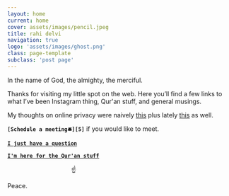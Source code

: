 ```yaml
---
layout: home
current: home
cover: assets/images/pencil.jpeg
title: rahi delvi
navigation: true
logo: 'assets/images/ghost.png'
class: page-template
subclass: 'post page'
---
```


In the name of God, the almighty, the merciful.

Thanks for visiting my little spot on the web. Here you’ll find a few links to what I’ve been Instagram thing, Qur'an stuff, and general musings.

My thoughts on online privacy were naively [this][1] plus lately [this][2] as well.

**`[Schedule a meeting🛎][5]`** if you would like to meet.

**[`I just have a question`][3]**

**[`I'm here for the Qur'an stuff`][4]**


<div style="display:flex;justify-content:center;align-items:center;width:300px;">☝</div>

Peace.

[1]: https://www.socialprofit.us
[2]: https://youtu.be/VUwBcTgzbtU?t=2291
[3]: https://forms.gle/1kiATpYrf1tgAyz88
[4]: https://listed.to/@rahi
[5]: https://vyte.in/rahi
